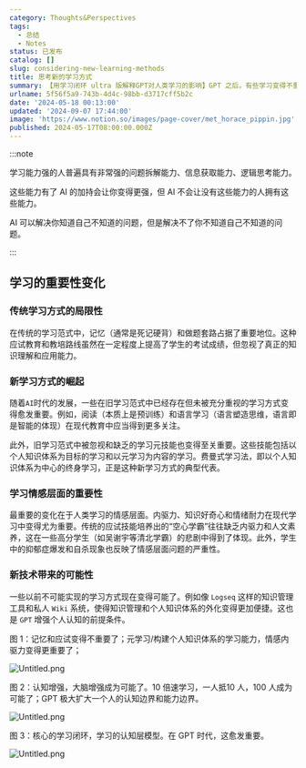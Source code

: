 ```yaml
---
category: Thoughts&Perspectives
tags:
  - 总结
  - Notes
status: 已发布
catalog: []
slug: considering-new-learning-methods
title: 思考新的学习方式
summary: 【用学习闭环 ultra 版解释GPT对人类学习的影响】GPT 之后，有些学习变得不重要了，有些学习变得更重要了，有些学习从不可能变成可能了。
urlname: 5f56f5a9-743b-4d4c-98bb-d3717cff5b2c
date: '2024-05-18 00:13:00'
updated: '2024-09-07 17:44:00'
image: 'https://www.notion.so/images/page-cover/met_horace_pippin.jpg'
published: 2024-05-17T08:00:00.000Z
---
```


:::note


学习能力强的人普遍具有非常强的问题拆解能力、信息获取能力、逻辑思考能力。


这些能力有了 AI 的加持会让你变得更强，但 AI 不会让没有这些能力的人拥有这些能力。


AI 可以解决你知道自己不知道的问题，但是解决不了你不知道自己不知道的问题。


:::


## 学习的重要性变化


### 传统学习方式的局限性


在传统的学习范式中，记忆（通常是死记硬背）和做题套路占据了重要地位。这种应试教育和教培路线虽然在一定程度上提高了学生的考试成绩，但忽视了真正的知识理解和应用能力。


### 新学习方式的崛起


随着`AI`时代的发展，一些在旧学习范式中已经存在但未被充分重视的学习方式变得愈发重要。例如，阅读（本质上是预训练）和语言学习（语言塑造思维，语言即是智能的体现）在现代教育中应当得到更多关注。


此外，旧学习范式中被忽视和缺乏的学习元技能也变得至关重要。这些技能包括以个人知识体系为目标的学习和以元学习为内容的学习。费曼式学习法，即以个人知识体系为中心的终身学习，正是这种新学习方式的典型代表。


### 学习情感层面的重要性


最重要的变化在于人类学习的情感层面。内驱力、知识好奇心和情绪耐力在现代学习中变得尤为重要。传统的应试技能培养出的“空心学霸”往往缺乏内驱力和人文素养，这在一些高分学生（如吴谢宇等清北学霸）的悲剧中得到了体现。此外，学生中的抑郁症爆发和自杀现象也反映了情感层面问题的严重性。


### 新技术带来的可能性


一些以前不可能实现的学习方式现在变得可能了。例如像 `Logseq` 这样的知识管理工具和私人 `Wiki` 系统，使得知识管理和个人知识体系的外化变得更加便捷。这也是 `GPT` 增强个人认知的前提条件。


图 1：记忆和应试变得不重要了；元学习/构建个人知识体系的学习能力，情感内驱力变得更重要了；


![Untitled.png](https://prod-files-secure.s3.us-west-2.amazonaws.com/5d24fe63-e567-4804-86f9-9fdc62e13082/a8319b77-00b3-43d9-9f99-e58187f20cfe/Untitled.png?X-Amz-Algorithm=AWS4-HMAC-SHA256&X-Amz-Content-Sha256=UNSIGNED-PAYLOAD&X-Amz-Credential=ASIAZI2LB466YOCANIFY%2F20250409%2Fus-west-2%2Fs3%2Faws4_request&X-Amz-Date=20250409T053913Z&X-Amz-Expires=3600&X-Amz-Security-Token=IQoJb3JpZ2luX2VjEA0aCXVzLXdlc3QtMiJHMEUCIQDyzmY7dRWpwuxkbUFSjDKIJQZiSrE6Ryb7omRLrktuugIgGPZ1tPxouGUizGvOX1vRxSZz7HrzMrwmzZac%2FN8y3KUqiAQIhv%2F%2F%2F%2F%2F%2F%2F%2F%2F%2FARAAGgw2Mzc0MjMxODM4MDUiDN1%2FhZ5%2F1enO%2Fi78rSrcA%2BfDFuX3b%2BNZQ2Boq0ioE7P5Sa9lmTlYLAKuUZv%2FOLH%2Ff6WsBxbTo6oOV%2BiVTrsf09ya8TajN0M5K4gkvjaSzHRdVxd%2FXzZzQdCxy7MHuBZSbPgWZ229J1A5ll%2BzBMOx%2F0kxhaxHnKWyST1Iob7cSoXUN%2FVnZpOYPkEdhOj%2BHgmG94PgFmlfLrEczmxNObkqINPghmAwWJ85FU3IYpZjpyvnQXhX8oJCV6a1UxP%2Fz1h5gWGFpe8zK4myjv5Bc4Bsx8VlL1bSnlr3PWxXFdpbPVanolYT7C6vf5Yxwp1XLgJCVXT%2FvcDOxoB8RqRwY9Qmq2BRPVGBKZI75oFGxfg4DFUW2PsZ3mqT52f5zXOU%2BVkVffMA96SULiXOzslnEYUIvAFuf1iyTfIxZWD%2BloVYOQ9WmhbbozOGWWIgKrQqpi0%2FxkrPofCPEz87V8HOTiyx7YRiF83d0gWW79jQYcoL%2F%2BvhMFGM9XmXAGOBrLxZixHXgRUraT9wN9C3r%2FxEUMUmxgL1KDKWQYIVHON%2B4CxVSwkiU2gRb3BVQi65Vwpu2IX4mptOG75AaqSwwOUf2S83AZOYKkzCxMnJDLp36UUOLknZNMVWPRk25nDSi2cqaZujoWpoUV%2FJTGbj8u6gMMvx178GOqUBDoURWHnJLL3cBeKC0jmE18qBG%2FmThjhGBEedmKPdD%2FhS9r5EGrGLUil81QKelNXPKJ3m9uzMSzjhKkd4BcVFx58DoE4atFmblP2vli2%2BkGMxJDpPaJk8VxG%2BQdqyJ%2BGCI%2BFcmLXcSEX71VMuVPWvCPC1xK6m0UKtYcpm1vsAapnMTlwrT8JrqLaaRdDbzf64L%2Flciommm1CkPO0xLyqd6kF4T4aQ&X-Amz-Signature=807006f6f1880c4b00a62e80da16db030077394553508f145663c2b6d3978100&X-Amz-SignedHeaders=host&x-id=GetObject)


图 2：认知增强，大脑增强成为可能了。10 倍速学习，一人抵10 人，100 人成为可能了；GPT 极大扩大一个人的认知边界和能力边界。


![Untitled.png](https://prod-files-secure.s3.us-west-2.amazonaws.com/5d24fe63-e567-4804-86f9-9fdc62e13082/e195b372-4d2b-479c-9e75-1be4e2c1412e/Untitled.png?X-Amz-Algorithm=AWS4-HMAC-SHA256&X-Amz-Content-Sha256=UNSIGNED-PAYLOAD&X-Amz-Credential=ASIAZI2LB466YOCANIFY%2F20250409%2Fus-west-2%2Fs3%2Faws4_request&X-Amz-Date=20250409T053913Z&X-Amz-Expires=3600&X-Amz-Security-Token=IQoJb3JpZ2luX2VjEA0aCXVzLXdlc3QtMiJHMEUCIQDyzmY7dRWpwuxkbUFSjDKIJQZiSrE6Ryb7omRLrktuugIgGPZ1tPxouGUizGvOX1vRxSZz7HrzMrwmzZac%2FN8y3KUqiAQIhv%2F%2F%2F%2F%2F%2F%2F%2F%2F%2FARAAGgw2Mzc0MjMxODM4MDUiDN1%2FhZ5%2F1enO%2Fi78rSrcA%2BfDFuX3b%2BNZQ2Boq0ioE7P5Sa9lmTlYLAKuUZv%2FOLH%2Ff6WsBxbTo6oOV%2BiVTrsf09ya8TajN0M5K4gkvjaSzHRdVxd%2FXzZzQdCxy7MHuBZSbPgWZ229J1A5ll%2BzBMOx%2F0kxhaxHnKWyST1Iob7cSoXUN%2FVnZpOYPkEdhOj%2BHgmG94PgFmlfLrEczmxNObkqINPghmAwWJ85FU3IYpZjpyvnQXhX8oJCV6a1UxP%2Fz1h5gWGFpe8zK4myjv5Bc4Bsx8VlL1bSnlr3PWxXFdpbPVanolYT7C6vf5Yxwp1XLgJCVXT%2FvcDOxoB8RqRwY9Qmq2BRPVGBKZI75oFGxfg4DFUW2PsZ3mqT52f5zXOU%2BVkVffMA96SULiXOzslnEYUIvAFuf1iyTfIxZWD%2BloVYOQ9WmhbbozOGWWIgKrQqpi0%2FxkrPofCPEz87V8HOTiyx7YRiF83d0gWW79jQYcoL%2F%2BvhMFGM9XmXAGOBrLxZixHXgRUraT9wN9C3r%2FxEUMUmxgL1KDKWQYIVHON%2B4CxVSwkiU2gRb3BVQi65Vwpu2IX4mptOG75AaqSwwOUf2S83AZOYKkzCxMnJDLp36UUOLknZNMVWPRk25nDSi2cqaZujoWpoUV%2FJTGbj8u6gMMvx178GOqUBDoURWHnJLL3cBeKC0jmE18qBG%2FmThjhGBEedmKPdD%2FhS9r5EGrGLUil81QKelNXPKJ3m9uzMSzjhKkd4BcVFx58DoE4atFmblP2vli2%2BkGMxJDpPaJk8VxG%2BQdqyJ%2BGCI%2BFcmLXcSEX71VMuVPWvCPC1xK6m0UKtYcpm1vsAapnMTlwrT8JrqLaaRdDbzf64L%2Flciommm1CkPO0xLyqd6kF4T4aQ&X-Amz-Signature=84ad7611d90b225a6e2322b3286c1a5d2940ecf4f989b2f713a46f866088527c&X-Amz-SignedHeaders=host&x-id=GetObject)


图 3：核心的学习闭环，学习的认知层模型。在 GPT 时代，这愈发重要。


![Untitled.png](https://prod-files-secure.s3.us-west-2.amazonaws.com/5d24fe63-e567-4804-86f9-9fdc62e13082/57f2a38d-97b9-407e-baa1-8fecb8348e87/Untitled.png?X-Amz-Algorithm=AWS4-HMAC-SHA256&X-Amz-Content-Sha256=UNSIGNED-PAYLOAD&X-Amz-Credential=ASIAZI2LB466YOCANIFY%2F20250409%2Fus-west-2%2Fs3%2Faws4_request&X-Amz-Date=20250409T053913Z&X-Amz-Expires=3600&X-Amz-Security-Token=IQoJb3JpZ2luX2VjEA0aCXVzLXdlc3QtMiJHMEUCIQDyzmY7dRWpwuxkbUFSjDKIJQZiSrE6Ryb7omRLrktuugIgGPZ1tPxouGUizGvOX1vRxSZz7HrzMrwmzZac%2FN8y3KUqiAQIhv%2F%2F%2F%2F%2F%2F%2F%2F%2F%2FARAAGgw2Mzc0MjMxODM4MDUiDN1%2FhZ5%2F1enO%2Fi78rSrcA%2BfDFuX3b%2BNZQ2Boq0ioE7P5Sa9lmTlYLAKuUZv%2FOLH%2Ff6WsBxbTo6oOV%2BiVTrsf09ya8TajN0M5K4gkvjaSzHRdVxd%2FXzZzQdCxy7MHuBZSbPgWZ229J1A5ll%2BzBMOx%2F0kxhaxHnKWyST1Iob7cSoXUN%2FVnZpOYPkEdhOj%2BHgmG94PgFmlfLrEczmxNObkqINPghmAwWJ85FU3IYpZjpyvnQXhX8oJCV6a1UxP%2Fz1h5gWGFpe8zK4myjv5Bc4Bsx8VlL1bSnlr3PWxXFdpbPVanolYT7C6vf5Yxwp1XLgJCVXT%2FvcDOxoB8RqRwY9Qmq2BRPVGBKZI75oFGxfg4DFUW2PsZ3mqT52f5zXOU%2BVkVffMA96SULiXOzslnEYUIvAFuf1iyTfIxZWD%2BloVYOQ9WmhbbozOGWWIgKrQqpi0%2FxkrPofCPEz87V8HOTiyx7YRiF83d0gWW79jQYcoL%2F%2BvhMFGM9XmXAGOBrLxZixHXgRUraT9wN9C3r%2FxEUMUmxgL1KDKWQYIVHON%2B4CxVSwkiU2gRb3BVQi65Vwpu2IX4mptOG75AaqSwwOUf2S83AZOYKkzCxMnJDLp36UUOLknZNMVWPRk25nDSi2cqaZujoWpoUV%2FJTGbj8u6gMMvx178GOqUBDoURWHnJLL3cBeKC0jmE18qBG%2FmThjhGBEedmKPdD%2FhS9r5EGrGLUil81QKelNXPKJ3m9uzMSzjhKkd4BcVFx58DoE4atFmblP2vli2%2BkGMxJDpPaJk8VxG%2BQdqyJ%2BGCI%2BFcmLXcSEX71VMuVPWvCPC1xK6m0UKtYcpm1vsAapnMTlwrT8JrqLaaRdDbzf64L%2Flciommm1CkPO0xLyqd6kF4T4aQ&X-Amz-Signature=56581c8733aed91d083a244965612a86f311549916fb0a8a70f6448d5417f878&X-Amz-SignedHeaders=host&x-id=GetObject)

